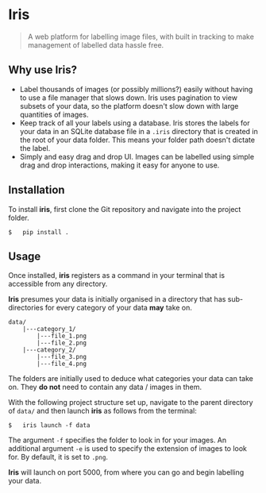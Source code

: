 # Iris
> A web platform for labelling image files, with built in tracking to make management of labelled data hassle free.

## Why use Iris?
* Label thousands of images (or possibly millions?) easily without having to use a file manager that slows down. Iris uses pagination to view subsets of your data, so the platform doesn't slow down with large quantities of images.
* Keep track of all your labels using a database. Iris stores the labels for your data in an SQLite database file in a `.iris` directory that is created in the root of your data folder. This means your folder path doesn't dictate the label.
* Simply and easy drag and drop UI. Images can be labelled using simple drag and drop interactions, making it easy for anyone to use.

## Installation
To install **iris**, first clone the Git repository and navigate into the project folder.

```shell
$   pip install .
```

## Usage
Once installed, **iris** registers as a command in your terminal that is accessible from any directory. 

**Iris** presumes your data is initially organised in a directory that has sub-directories for every category of your data **may** take on.

```
data/
    |---category_1/
        |---file_1.png
        |---file_2.png
    |---category_2/
        |---file_3.png
        |---file_4.png
```

The folders are initially used to deduce what categories your data can take on. They **do not** need to contain any data / images in them.

With the following project structure set up, navigate to the parent directory of `data/` and then launch **iris** as follows from the terminal:


```shell
$   iris launch -f data
```

The argument `-f` specifies the folder to look in for your images. An additional argument `-e` is used to specify the extension of images to look for. By default, it is set to `.png`.

**Iris** will launch on port 5000, from where you can go and begin labelling your data.
